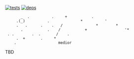 [![tests][tests]][tests-url]
[![deps][deps]][deps-url]

[tests]: https://img.shields.io/travis/jsbites/medior.svg
[tests-url]: https://travis-ci.org/jsbites/medior
[deps]: https://david-dm.org/jsbites/medior.svg
[deps-url]: https://david-dm.org/jsbites/medior


```
       _  .          .     +           .
     .(_)          .              *          '
     .   .      .    .   /               *        *
       .           .    /           +                 '*
 . .        .  .       /    .
     .  +       .     *
    .                   medior
 ```

 TBD
